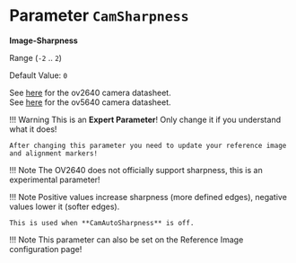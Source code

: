 # Parameter `CamSharpness`

**Image-Sharpness**

Range (`-2` .. `2`)

Default Value: `0`

See [here](../datasheets/Camera.ov2640_ds_1.8_.pdf) for the ov2640 camera datasheet.<br>
See [here](../datasheets/OV5640_datasheet.pdf) for the ov5640 camera datasheet.

!!! Warning
    This is an **Expert Parameter**! Only change it if you understand what it does!

	After changing this parameter you need to update your reference image and alignment markers!

!!! Note
    The OV2640 does not officially support sharpness, this is an experimental parameter!
	
!!! Note
    Positive values increase sharpness (more defined edges), negative values lower it (softer edges).

    This is used when **CamAutoSharpness** is off.

!!! Note
    This parameter can also be set on the Reference Image configuration page!
